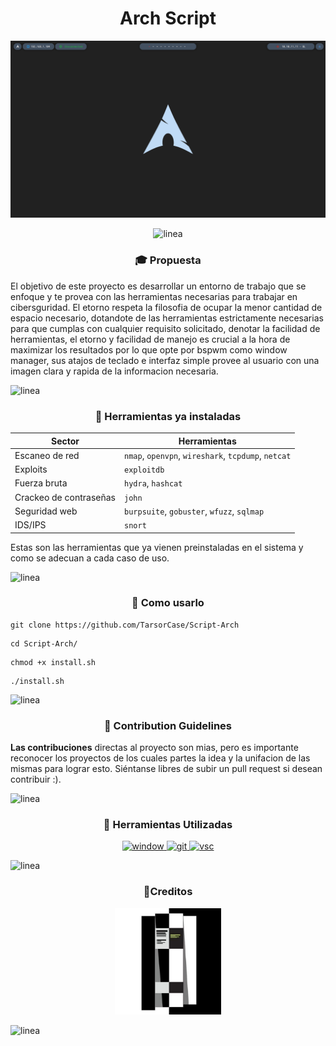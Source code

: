 
 <h1 align="center"> Arch Script </h1>
 <div align="center">
</div>
 <div align="center">
  <img src="https://github.com/TarsorCase/Script-Arch/blob/main/Wallpaper/Arch.png" alt="Arch Wallpaper" />
</div>
<p align="center">
<img src="https://raw.githubusercontent.com/andreasbm/readme/master/assets/lines/colored.png" alt="linea" />
  <h3 align="center">🎓 Propuesta</h3>
El objetivo de este proyecto es desarrollar un entorno de trabajo que se enfoque y te provea con las herramientas necesarias para trabajar en cibersguridad. El etorno respeta la filosofia de ocupar la menor cantidad de espacio necesario, dotandote de las herramientas estrictamente necesarias para que cumplas con cualquier requisito solicitado, denotar la facilidad de herramientas, el etorno y facilidad de manejo es crucial a la hora de maximizar los resultados por lo que opte por bspwm como window manager, sus atajos de teclado e interfaz simple provee al usuario con una imagen clara y rapida de la informacion necesaria. 
</p> 
<img src="https://raw.githubusercontent.com/andreasbm/readme/master/assets/lines/colored.png" alt="linea" />

<h3 align="center">📖 Herramientas ya instaladas</h3>

| Sector                 | Herramientas                                            |
|------------------------|---------------------------------------------------------|
| Escaneo de red         | `nmap`, `openvpn`, `wireshark`, `tcpdump`, `netcat`     |
| Exploits               | `exploitdb`                                             |
| Fuerza bruta           | `hydra`, `hashcat`                                      |
| Crackeo de contraseñas | `john`                                                  |
| Seguridad web          | `burpsuite`, `gobuster`, `wfuzz`, `sqlmap`              |
| IDS/IPS                | `snort`                                                 |


Estas son las herramientas que ya vienen preinstaladas en el sistema y como se adecuan a cada caso de uso.

<img src="https://raw.githubusercontent.com/andreasbm/readme/master/assets/lines/colored.png" alt="linea" />
<h3 align="center">🥪 Como usarlo</h3>

```
git clone https://github.com/TarsorCase/Script-Arch
```
```
cd Script-Arch/
```
```
chmod +x install.sh
```
```
./install.sh
```

<img src="https://raw.githubusercontent.com/andreasbm/readme/master/assets/lines/colored.png" alt="linea" />


<h3 align="center">🔎 Contribution Guidelines </h3>

</p>

**Las contribuciones** directas al proyecto son mias, pero es importante reconocer los proyectos de los cuales partes la idea y la unifacion de las mismas para lograr esto. 
Siéntanse libres de subir un pull request si desean contribuir :).

<img src="https://raw.githubusercontent.com/andreasbm/readme/master/assets/lines/colored.png" alt="linea" />

<h3 align="center">🔎 Herramientas Utilizadas </h3>

<div align="center">
<p align="center">
  <a href=" " target="_blank" rel="noreferrer">
    <img src="https://upload.wikimedia.org/wikipedia/commons/thumb/5/5f/Windows_logo_-_2012.svg/768px-Windows_logo_-_2012.svg.png" alt="window" width="40" height="40"/>
  </a>
  <a href="https://git-scm.com/" target="_blank" rel="noreferrer">
    <img src="https://git-scm.com/images/logos/downloads/Git-Icon-1788C.png" alt="git" width="40" height="40"/>
  </a>
  <a href="yes">
    <img src="https://cdn.jsdelivr.net/gh/devicons/devicon/icons/linux/linux-original.svg" alt="vsc" width="40" height="40"/>
  </a>
</p>
 </div>


<img src="https://raw.githubusercontent.com/andreasbm/readme/master/assets/lines/colored.png" alt="linea" />
<h3 align="center">👤Creditos </h3>


<div align="center">
<p align="center">
  <a href="https://github.com/TarsorCase" target="_blank" rel="noreferrer">
    <img src="https://github.com/TarsorCase/ExamenFinalBD/blob/master/Photos/TarsorCase.jpg" alt="vsc" width="170" height="170"/>
  </a>
</p>
</div>

<img src="https://raw.githubusercontent.com/andreasbm/readme/master/assets/lines/colored.png" alt="linea" />
